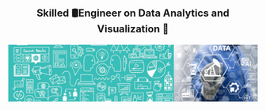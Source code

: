 <p align="center" style="font-size: 20px;">
  <strong>Skilled 🛢️Engineer on Data Analytics and Visualization 👋</strong>
</p>

![Alternate Text](https://raw.githubusercontent.com/luis12pez/luis12pez/master/1stbanner.png)

<!--
**luis12pez/luis12pez** is a ✨ _special_ ✨ repository because its `README.md` (this file) appears on your GitHub profile.

Here are some ideas to get you started:

- 🔭 I’m currently working on ...
- 🌱 I’m currently learning ...
- 👯 I’m looking to collaborate on ...
- 🤔 I’m looking for help with ...
- 💬 Ask me about ...
- 📫 How to reach me: ...
- 😄 Pronouns: ...
- ⚡ Fun fact: ...
-->
